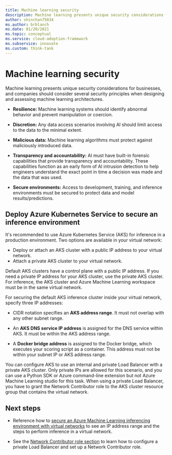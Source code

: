 ```yaml
---
title: Machine learning security
description: Machine learning presents unique security considerations for businesses, and companies should consider several security principles when designing and assessing machine learning architectures.
author: shinchan75034
ms.author: brblanch
ms.date: 01/20/2021
ms.topic: conceptual
ms.service: cloud-adoption-framework
ms.subservice: innovate
ms.custom: think-tank
---
```


# Machine learning security

Machine learning presents unique security considerations for businesses, and companies should consider several security principles when designing and assessing machine learning architectures.

- **Resilience:** Machine learning systems should identify abnormal behavior and prevent manipulation or coercion.

- **Discretion:** Any data access scenarios involving AI should limit access to the data to the minimal extent.

- **Malicious data:** Machine learning algorithms must protect against maliciously introduced data.

- **Transparency and accountability:** AI must have built-in forensic capabilities that provide transparency and accountability. These capabilities function as an early form of AI intrusion detection to help engineers understand the exact point in time a decision was made and the data that was used.

- **Secure environments:** Access to development, training, and inference environments must be secured to protect data and model results/predictions.

## Deploy Azure Kubernetes Service to secure an inference environment

It's recommended to use Azure Kubernetes Service (AKS) for inference in a production environment. Two options are available in your virtual network:

- Deploy or attach an AKS cluster with a public IP address to your virtual network.
- Attach a private AKS cluster to your virtual network.

Default AKS clusters have a control plane with a public IP address. If you need a private IP address for your AKS cluster, use the private AKS cluster. For inference, the AKS cluster and Azure Machine Learning workspace must be in the same virtual network.

For securing the default AKS inference cluster inside your virtual network, specify three IP addresses:

- CIDR notation specifies an **AKS address range**. It must not overlap with any other subnet range.

- An **AKS DNS service IP address** is assigned for the DNS service within AKS. It must be within the AKS address range.

- A **Docker bridge address** is assigned to the Docker bridge, which executes your scoring script as a container. This address must not be within your subnet IP or AKS address range.

You can configure AKS to use an internal and private Load Balancer with a private AKS cluster. Only private IPs are allowed for this scenario, and you can use a Python SDK or Azure command-line extension but not Azure Machine Learning studio for this task. When using a private Load Balancer, you have to grant the Network Contributor role to the AKS cluster resource group that contains the virtual network.

## Next steps

- Reference how to [secure an Azure Machine Learning inferencing environment with virtual networks](/azure/machine-learning/how-to-secure-inferencing-vnet?tabs=python#secure-vnet-traffic) to see an IP address range and the steps to perform inference in a virtual network.

- See the [Network Contributor role section](/azure/machine-learning/how-to-secure-inferencing-vnet?tabs=python#network-contributor-role) to learn how to configure a private Load Balancer and set up a Network Contributor role.
